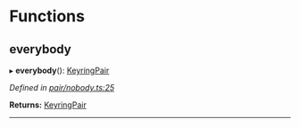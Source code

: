 

# Functions

<a id="everybody"></a>

##  everybody

▸ **everybody**(): [KeyringPair](../interfaces/_types_.keyringpair.md)

*Defined in [pair/nobody.ts:25](https://github.com/polkadot-js/common/blob/e397016/packages/keyring/src/pair/nobody.ts#L25)*

**Returns:** [KeyringPair](../interfaces/_types_.keyringpair.md)

___

